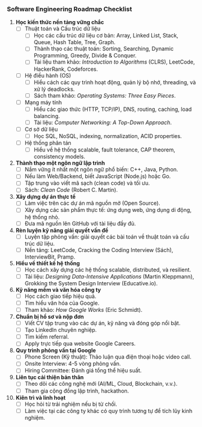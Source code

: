 ### Software Engineering Roadmap Checklist

1. **Học kiến thức nền tảng vững chắc**
   - [ ] Thuật toán và Cấu trúc dữ liệu
     - [ ] Học các cấu trúc dữ liệu cơ bản: Array, Linked List, Stack, Queue, Hash Table, Tree, Graph.
     - [ ] Thành thạo các thuật toán: Sorting, Searching, Dynamic Programming, Greedy, Divide & Conquer.
     - [ ] Tài liệu tham khảo: *Introduction to Algorithms* (CLRS), LeetCode, HackerRank, Codeforces.
   - [ ] Hệ điều hành (OS)
     - [ ] Hiểu cách các quy trình hoạt động, quản lý bộ nhớ, threading, và xử lý deadlocks.
     - [ ] Sách tham khảo: *Operating Systems: Three Easy Pieces*.
   - [ ] Mạng máy tính
     - [ ] Hiểu các giao thức (HTTP, TCP/IP), DNS, routing, caching, load balancing.
     - [ ] Tài liệu: *Computer Networking: A Top-Down Approach*.
   - [ ] Cơ sở dữ liệu
     - [ ] Học SQL, NoSQL, indexing, normalization, ACID properties.
   - [ ] Hệ thống phân tán
     - [ ] Hiểu về hệ thống scalable, fault tolerance, CAP theorem, consistency models.

2. **Thành thạo một ngôn ngữ lập trình**
   - [ ] Nắm vững ít nhất một ngôn ngữ phổ biến: C++, Java, Python.
   - [ ] Nếu làm Web/Backend, biết JavaScript (Node.js) hoặc Go.
   - [ ] Tập trung vào viết mã sạch (clean code) và tối ưu.
   - [ ] Sách: *Clean Code* (Robert C. Martin).

3. **Xây dựng dự án thực tế**
   - [ ] Làm việc trên các dự án mã nguồn mở (Open Source).
   - [ ] Xây dựng các sản phẩm thực tế: ứng dụng web, ứng dụng di động, hệ thống nhỏ.
   - [ ] Đưa mã nguồn lên GitHub với tài liệu đầy đủ.

4. **Rèn luyện kỹ năng giải quyết vấn đề**
   - [ ] Luyện tập phỏng vấn: giải quyết các bài toán về thuật toán và cấu trúc dữ liệu.
   - [ ] Nền tảng: LeetCode, Cracking the Coding Interview (Sách), InterviewBit, Pramp.

5. **Hiểu về thiết kế hệ thống**
   - [ ] Học cách xây dựng các hệ thống scalable, distributed, và resilient.
   - [ ] Tài liệu: *Designing Data-Intensive Applications* (Martin Kleppmann), Grokking the System Design Interview (Educative.io).

6. **Kỹ năng mềm và văn hóa công ty**
   - [ ] Học cách giao tiếp hiệu quả.
   - [ ] Tìm hiểu văn hóa của Google.
   - [ ] Tham khảo: *How Google Works* (Eric Schmidt).

7. **Chuẩn bị hồ sơ và nộp đơn**
   - [ ] Viết CV tập trung vào các dự án, kỹ năng và đóng góp nổi bật.
   - [ ] Tạo LinkedIn chuyên nghiệp.
   - [ ] Tìm kiếm referral.
   - [ ] Apply trực tiếp qua website Google Careers.

8. **Quy trình phỏng vấn tại Google**
   - [ ] Phone Screen (Kỹ thuật): Thảo luận qua điện thoại hoặc video call.
   - [ ] Onsite Interview: 4-5 vòng phỏng vấn.
   - [ ] Hiring Committee: Đánh giá tổng thể hiệu suất.

9. **Liên tục cải thiện bản thân**
   - [ ] Theo dõi các công nghệ mới (AI/ML, Cloud, Blockchain, v.v.).
   - [ ] Tham gia cộng đồng lập trình, hackathon.

10. **Kiên trì và linh hoạt**
    - [ ] Học hỏi từ trải nghiệm nếu bị từ chối.
    - [ ] Làm việc tại các công ty khác có quy trình tương tự để tích lũy kinh nghiệm.